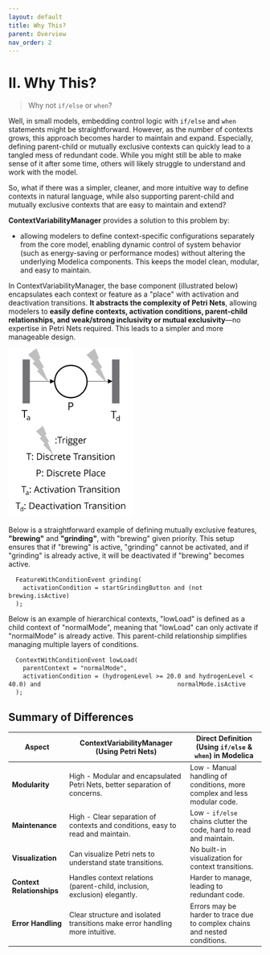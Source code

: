 ```yaml
---
layout: default
title: Why This?
parent: Overview
nav_order: 2
---
```


# II. Why This?

> Why not `if/else` or `when`?

Well, in small models, embedding control logic with `if/else` and `when` statements might be straightforward. However, as the number of contexts grows, this approach becomes harder to maintain and expand. Especially, defining parent-child or mutually exclusive contexts can quickly lead to a tangled mess of redundant code. While you might still be able to make sense of it after some time, others will likely struggle to understand and work with the model.

So, what if there was a simpler, cleaner, and more intuitive way to define contexts in natural language, while also supporting parent-child and mutually exclusive contexts that are easy to maintain and extend?

**ContextVariabilityManager** provides a solution to this problem by:

- allowing modelers to define context-specific configurations separately from the core model, enabling dynamic control of system behavior (such as energy-saving or performance modes) without altering the underlying Modelica components. This keeps the model clean, modular, and easy to maintain.

In ContextVariabilityManager, the base component (illustrated below) encapsulates each context or feature as a "place" with activation and deactivation transitions. **It abstracts the complexity of Petri Nets**, allowing modelers to **easily define contexts, activation conditions, parent-child relationships, and weak/strong inclusivity or mutual exclusivity**—no expertise in Petri Nets required. This leads to a simpler and more manageable design.

<img src="../../assets/CFPN_component.png" style="zoom: 33%;" />

Below is a straightforward example of defining mutually exclusive features, **"brewing"** and **"grinding"**, with "brewing" given priority. This setup ensures that if "brewing" is active, "grinding" cannot be activated, and if "grinding" is already active, it will be deactivated if "brewing" becomes active.

```modelica
  FeatureWithConditionEvent grinding(
    activationCondition = startGrindingButton and (not brewing.isActive)  
  );
```

Below is an example of hierarchical contexts, "lowLoad" is defined as a child context of "normalMode", meaning that "lowLoad" can only activate if "normalMode" is already active. This parent-child relationship simplifies managing multiple layers of conditions.

```modelica
  ContextWithConditionEvent lowLoad(
    parentContext = "normalMode", 
    activationCondition = (hydrogenLevel >= 20.0 and hydrogenLevel < 40.0) and 										normalMode.isActive
  );
```

## Summary of Differences

| Aspect                    | **ContextVariabilityManager (Using Petri Nets)**             | **Direct Definition (Using `if/else` & `when`) in Modelica** |
| ------------------------- | ------------------------------------------------------------ | ------------------------------------------------------------ |
| **Modularity**            | High - Modular and encapsulated Petri Nets, better separation of concerns. | Low - Manual handling of conditions, more complex and less modular code. |
| **Maintenance**           | High - Clear separation of contexts and conditions, easy to read and maintain. | Low - `if/else` chains clutter the code, hard to read and maintain. |
| **Visualization**         | Can visualize Petri nets to understand state transitions.    | No built-in visualization for context transitions.           |
| **Context Relationships** | Handles context relations (parent-child, inclusion, exclusion) elegantly. | Harder to manage, leading to redundant code.                 |
| **Error Handling**        | Clear structure and isolated transitions make error handling more intuitive. | Errors may be harder to trace due to complex chains and nested conditions. |